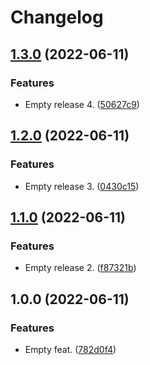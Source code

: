 # Changelog

## [1.3.0](https://github.com/vincent-herlemont/bats-tools/compare/v1.2.0...v1.3.0) (2022-06-11)


### Features

* Empty release 4. ([50627c9](https://github.com/vincent-herlemont/bats-tools/commit/50627c946e330f17cbfeec718afc420758bbc681))

## [1.2.0](https://github.com/vincent-herlemont/bats-tools/compare/v1.1.0...v1.2.0) (2022-06-11)


### Features

* Empty release 3. ([0430c15](https://github.com/vincent-herlemont/bats-tools/commit/0430c15c43543829918b2708c3107e2afb534494))

## [1.1.0](https://github.com/vincent-herlemont/bats-tools/compare/v1.0.0...v1.1.0) (2022-06-11)


### Features

* Empty release 2. ([f87321b](https://github.com/vincent-herlemont/bats-tools/commit/f87321b5a952767e363ea134877477b4233db651))

## 1.0.0 (2022-06-11)


### Features

* Empty feat. ([782d0f4](https://github.com/vincent-herlemont/bats-tools/commit/782d0f489a14831b64962be134b4c077a3a0ad1c))
